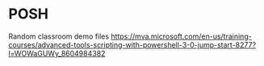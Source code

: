 # POSH
Random classroom demo files
https://mva.microsoft.com/en-us/training-courses/advanced-tools-scripting-with-powershell-3-0-jump-start-8277?l=WOWaGUWy_8604984382

